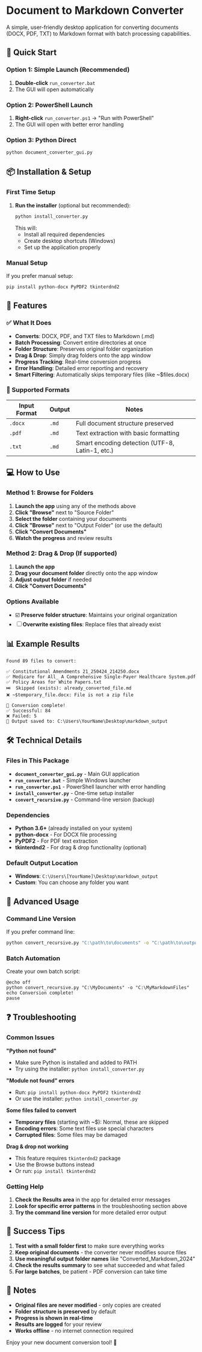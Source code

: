 # Document to Markdown Converter

A simple, user-friendly desktop application for converting documents (DOCX, PDF, TXT) to Markdown format with batch processing capabilities.

## 🚀 Quick Start

### Option 1: Simple Launch (Recommended)
1. **Double-click** `run_converter.bat` 
2. The GUI will open automatically

### Option 2: PowerShell Launch
1. **Right-click** `run_converter.ps1` → "Run with PowerShell"
2. The GUI will open with better error handling

### Option 3: Python Direct
```bash
python document_converter_gui.py
```

## 📦 Installation & Setup

### First Time Setup
1. **Run the installer** (optional but recommended):
   ```bash
   python install_converter.py
   ```
   This will:
   - Install all required dependencies
   - Create desktop shortcuts (Windows)
   - Set up the application properly

### Manual Setup
If you prefer manual setup:
```bash
pip install python-docx PyPDF2 tkinterdnd2
```

## 🎯 Features

### ✅ What It Does
- **Converts**: DOCX, PDF, and TXT files to Markdown (.md)
- **Batch Processing**: Convert entire directories at once
- **Folder Structure**: Preserves original folder organization
- **Drag & Drop**: Simply drag folders onto the app window
- **Progress Tracking**: Real-time conversion progress
- **Error Handling**: Detailed error reporting and recovery
- **Smart Filtering**: Automatically skips temporary files (like ~$files.docx)

### 📁 Supported Formats
| Input Format | Output | Notes |
|-------------|--------|-------|
| `.docx` | `.md` | Full document structure preserved |
| `.pdf` | `.md` | Text extraction with basic formatting |
| `.txt` | `.md` | Smart encoding detection (UTF-8, Latin-1, etc.) |

## 💻 How to Use

### Method 1: Browse for Folders
1. **Launch the app** using any of the methods above
2. **Click "Browse"** next to "Source Folder" 
3. **Select the folder** containing your documents
4. **Click "Browse"** next to "Output Folder" (or use the default)
5. **Click "Convert Documents"**
6. **Watch the progress** and review results

### Method 2: Drag & Drop (If supported)
1. **Launch the app**
2. **Drag your document folder** directly onto the app window
3. **Adjust output folder** if needed
4. **Click "Convert Documents"**

### Options Available
- ☑️ **Preserve folder structure**: Maintains your original organization
- ☐ **Overwrite existing files**: Replace files that already exist

## 📊 Example Results

```
Found 89 files to convert:

✅ Constitutional Amendments 21_250424_214250.docx
✅ Medicare for All_ A Comprehensive Single-Payer Healthcare System.pdf
✅ Policy Areas for White Papers.txt
⏭️  Skipped (exists): already_converted_file.md
❌ ~$temporary_file.docx: File is not a zip file

🎉 Conversion complete!
✅ Successful: 84
❌ Failed: 5
📁 Output saved to: C:\Users\YourName\Desktop\markdown_output
```

## 🛠️ Technical Details

### Files in This Package
- **`document_converter_gui.py`** - Main GUI application
- **`run_converter.bat`** - Simple Windows launcher
- **`run_converter.ps1`** - PowerShell launcher with error handling
- **`install_converter.py`** - One-time setup installer
- **`convert_recursive.py`** - Command-line version (backup)

### Dependencies
- **Python 3.6+** (already installed on your system)
- **python-docx** - For DOCX file processing
- **PyPDF2** - For PDF text extraction  
- **tkinterdnd2** - For drag & drop functionality (optional)

### Default Output Location
- **Windows**: `C:\Users\[YourName]\Desktop\markdown_output`
- **Custom**: You can choose any folder you want

## 🔧 Advanced Usage

### Command Line Version
If you prefer command line:
```bash
python convert_recursive.py "C:\path\to\documents" -o "C:\path\to\output"
```

### Batch Automation
Create your own batch script:
```batch
@echo off
python convert_recursive.py "C:\MyDocuments" -o "C:\MyMarkdownFiles"
echo Conversion complete!
pause
```

## ❓ Troubleshooting

### Common Issues

**"Python not found"**
- Make sure Python is installed and added to PATH
- Try using the installer: `python install_converter.py`

**"Module not found" errors**
- Run: `pip install python-docx PyPDF2 tkinterdnd2`
- Or use the installer: `python install_converter.py`

**Some files failed to convert**
- **Temporary files** (starting with ~$): Normal, these are skipped
- **Encoding errors**: Some text files use special characters
- **Corrupted files**: Some files may be damaged

**Drag & drop not working**
- This feature requires `tkinterdnd2` package
- Use the Browse buttons instead
- Or run: `pip install tkinterdnd2`

### Getting Help
1. **Check the Results area** in the app for detailed error messages
2. **Look for specific error patterns** in the troubleshooting section above
3. **Try the command line version** for more detailed error output

## 🎉 Success Tips

1. **Test with a small folder first** to make sure everything works
2. **Keep original documents** - the converter never modifies source files
3. **Use meaningful output folder names** like "Converted_Markdown_2024"
4. **Check the results summary** to see what succeeded and what failed
5. **For large batches**, be patient - PDF conversion can take time

## 📝 Notes

- **Original files are never modified** - only copies are created
- **Folder structure is preserved** by default
- **Progress is shown in real-time**
- **Results are logged** for your review
- **Works offline** - no internet connection required

Enjoy your new document conversion tool! 🚀 